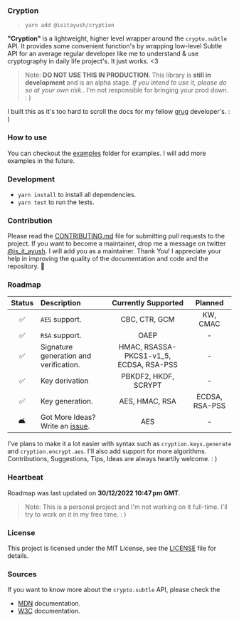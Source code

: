 [issue]: ../issues/new

### Cryption

> `yarn add @isitayush/cryption`

**"Cryption"** is a lightweight, higher level wrapper around the `crypto.subtle` API. It provides some convenient function's by wrapping low-level Subtle API for an average regular developer like me to understand & use cryptography in daily life project's. It just works. <3

>Note: **DO NOT USE THIS IN PRODUCTION**. This library is **still in development** and is an alpha stage. *If you intend to use it, please do so at your own risk.*. I'm not responsible for bringing your prod down. : )

I built this as it's too hard to scroll the docs for my fellow [grug](https://grugbrain.dev/) developer's. : )

### How to use

You can checkout the [examples](./how-to-project/index.ts) folder for examples. I will add more examples in the future.

### Development

- `yarn install` to install all dependencies.
- `yarn test` to run the tests.

### Contribution

Please read the [CONTRIBUTING.md](CONTRIBUTING.md) file for submitting pull requests to the project. If you want to become a maintainer, drop me a message on twitter [@is_it_ayush](https://twitter.com/is_it_ayush). I will add you as a maintainer. Thank You! I appreciate your help in improving the quality of the documentation and code and the repository. 💙

### Roadmap

|       Status       | Description                            |           Currently Supported           |    Planned     |
| :----------------: | :------------------------------------- | :-------------------------------------: | :------------: |
| :white_check_mark: | `AES` support.                         |              CBC, CTR, GCM              |    KW, CMAC    |
| :white_check_mark: | `RSA` support.                         |                  OAEP                   |       -        |
| :white_check_mark: | Signature generation and verification. | HMAC, RSASSA-PKCS1-v1_5, ECDSA, RSA-PSS |       -        |
| :white_check_mark: | Key derivation                         |          PBKDF2, HKDF, SCRYPT           |       -        |
| :white_check_mark: | Key generation.                        |             AES, HMAC, RSA              | ECDSA, RSA-PSS |
|         🛋️          | Got More Ideas? Write an [issue].      |                   AES                   |       -        |

I've plans to make it a lot easier with syntax such as `cryption.keys.generate` and `cryption.encrypt.aes`. I'll also add support for more algorithms. Contributions, Suggestions, Tips, Ideas are always heartily welcome. : )

### Heartbeat

Roadmap was last updated on **30/12/2022 10:47 pm GMT**.
> Note: This is a personal project and I'm not working on it full-time. I'll try to work on it in my free time. : )

### License

This project is licensed under the MIT License, see the [LICENSE](LICENSE) file for details.

### Sources
If you want to know more about the `crypto.subtle` API, please check the
- [MDN](https://developer.mozilla.org/en-US/docs/Web/API/SubtleCrypto) documentation.
- [W3C](https://www.w3.org/TR/WebCryptoAPI/) documentation.